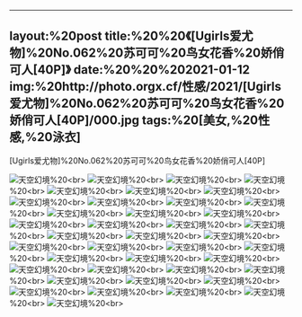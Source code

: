 ﻿---
layout:%20post
title:%20%20《[Ugirls爱尤物]%20No.062%20苏可可%20鸟女花香%20娇俏可人[40P]》
date:%20%20%202021-01-12
img:%20http://photo.orgx.cf/性感/2021/[Ugirls爱尤物]%20No.062%20苏可可%20鸟女花香%20娇俏可人[40P]/000.jpg
tags:%20[美女,%20性感,%20泳衣]
---

[Ugirls爱尤物]%20No.062%20苏可可%20鸟女花香%20娇俏可人[40P]



![天空幻境](http://photo.orgx.cf/性感/2021/[Ugirls爱尤物]%20No.062%20苏可可%20鸟女花香%20娇俏可人[40P]/001.jpg%20''天空幻境'')%20<br>
![天空幻境](http://photo.orgx.cf/性感/2021/[Ugirls爱尤物]%20No.062%20苏可可%20鸟女花香%20娇俏可人[40P]/002.jpg%20''天空幻境'')%20<br>
![天空幻境](http://photo.orgx.cf/性感/2021/[Ugirls爱尤物]%20No.062%20苏可可%20鸟女花香%20娇俏可人[40P]/003.jpg%20''天空幻境'')%20<br>
![天空幻境](http://photo.orgx.cf/性感/2021/[Ugirls爱尤物]%20No.062%20苏可可%20鸟女花香%20娇俏可人[40P]/004.jpg%20''天空幻境'')%20<br>
![天空幻境](http://photo.orgx.cf/性感/2021/[Ugirls爱尤物]%20No.062%20苏可可%20鸟女花香%20娇俏可人[40P]/005.jpg%20''天空幻境'')%20<br>
![天空幻境](http://photo.orgx.cf/性感/2021/[Ugirls爱尤物]%20No.062%20苏可可%20鸟女花香%20娇俏可人[40P]/006.jpg%20''天空幻境'')%20<br>
![天空幻境](http://photo.orgx.cf/性感/2021/[Ugirls爱尤物]%20No.062%20苏可可%20鸟女花香%20娇俏可人[40P]/007.jpg%20''天空幻境'')%20<br>
![天空幻境](http://photo.orgx.cf/性感/2021/[Ugirls爱尤物]%20No.062%20苏可可%20鸟女花香%20娇俏可人[40P]/008.jpg%20''天空幻境'')%20<br>
![天空幻境](http://photo.orgx.cf/性感/2021/[Ugirls爱尤物]%20No.062%20苏可可%20鸟女花香%20娇俏可人[40P]/009.jpg%20''天空幻境'')%20<br>
![天空幻境](http://photo.orgx.cf/性感/2021/[Ugirls爱尤物]%20No.062%20苏可可%20鸟女花香%20娇俏可人[40P]/010.jpg%20''天空幻境'')%20<br>
![天空幻境](http://photo.orgx.cf/性感/2021/[Ugirls爱尤物]%20No.062%20苏可可%20鸟女花香%20娇俏可人[40P]/011.jpg%20''天空幻境'')%20<br>
![天空幻境](http://photo.orgx.cf/性感/2021/[Ugirls爱尤物]%20No.062%20苏可可%20鸟女花香%20娇俏可人[40P]/012.jpg%20''天空幻境'')%20<br>
![天空幻境](http://photo.orgx.cf/性感/2021/[Ugirls爱尤物]%20No.062%20苏可可%20鸟女花香%20娇俏可人[40P]/013.jpg%20''天空幻境'')%20<br>
![天空幻境](http://photo.orgx.cf/性感/2021/[Ugirls爱尤物]%20No.062%20苏可可%20鸟女花香%20娇俏可人[40P]/014.jpg%20''天空幻境'')%20<br>
![天空幻境](http://photo.orgx.cf/性感/2021/[Ugirls爱尤物]%20No.062%20苏可可%20鸟女花香%20娇俏可人[40P]/015.jpg%20''天空幻境'')%20<br>
![天空幻境](http://photo.orgx.cf/性感/2021/[Ugirls爱尤物]%20No.062%20苏可可%20鸟女花香%20娇俏可人[40P]/016.jpg%20''天空幻境'')%20<br>
![天空幻境](http://photo.orgx.cf/性感/2021/[Ugirls爱尤物]%20No.062%20苏可可%20鸟女花香%20娇俏可人[40P]/017.jpg%20''天空幻境'')%20<br>
![天空幻境](http://photo.orgx.cf/性感/2021/[Ugirls爱尤物]%20No.062%20苏可可%20鸟女花香%20娇俏可人[40P]/018.jpg%20''天空幻境'')%20<br>
![天空幻境](http://photo.orgx.cf/性感/2021/[Ugirls爱尤物]%20No.062%20苏可可%20鸟女花香%20娇俏可人[40P]/019.jpg%20''天空幻境'')%20<br>
![天空幻境](http://photo.orgx.cf/性感/2021/[Ugirls爱尤物]%20No.062%20苏可可%20鸟女花香%20娇俏可人[40P]/020.jpg%20''天空幻境'')%20<br>
![天空幻境](http://photo.orgx.cf/性感/2021/[Ugirls爱尤物]%20No.062%20苏可可%20鸟女花香%20娇俏可人[40P]/021.jpg%20''天空幻境'')%20<br>
![天空幻境](http://photo.orgx.cf/性感/2021/[Ugirls爱尤物]%20No.062%20苏可可%20鸟女花香%20娇俏可人[40P]/022.jpg%20''天空幻境'')%20<br>
![天空幻境](http://photo.orgx.cf/性感/2021/[Ugirls爱尤物]%20No.062%20苏可可%20鸟女花香%20娇俏可人[40P]/023.jpg%20''天空幻境'')%20<br>
![天空幻境](http://photo.orgx.cf/性感/2021/[Ugirls爱尤物]%20No.062%20苏可可%20鸟女花香%20娇俏可人[40P]/024.jpg%20''天空幻境'')%20<br>
![天空幻境](http://photo.orgx.cf/性感/2021/[Ugirls爱尤物]%20No.062%20苏可可%20鸟女花香%20娇俏可人[40P]/025.jpg%20''天空幻境'')%20<br>
![天空幻境](http://photo.orgx.cf/性感/2021/[Ugirls爱尤物]%20No.062%20苏可可%20鸟女花香%20娇俏可人[40P]/026.jpg%20''天空幻境'')%20<br>
![天空幻境](http://photo.orgx.cf/性感/2021/[Ugirls爱尤物]%20No.062%20苏可可%20鸟女花香%20娇俏可人[40P]/027.jpg%20''天空幻境'')%20<br>
![天空幻境](http://photo.orgx.cf/性感/2021/[Ugirls爱尤物]%20No.062%20苏可可%20鸟女花香%20娇俏可人[40P]/028.jpg%20''天空幻境'')%20<br>
![天空幻境](http://photo.orgx.cf/性感/2021/[Ugirls爱尤物]%20No.062%20苏可可%20鸟女花香%20娇俏可人[40P]/029.jpg%20''天空幻境'')%20<br>
![天空幻境](http://photo.orgx.cf/性感/2021/[Ugirls爱尤物]%20No.062%20苏可可%20鸟女花香%20娇俏可人[40P]/030.jpg%20''天空幻境'')%20<br>
![天空幻境](http://photo.orgx.cf/性感/2021/[Ugirls爱尤物]%20No.062%20苏可可%20鸟女花香%20娇俏可人[40P]/031.jpg%20''天空幻境'')%20<br>
![天空幻境](http://photo.orgx.cf/性感/2021/[Ugirls爱尤物]%20No.062%20苏可可%20鸟女花香%20娇俏可人[40P]/032.jpg%20''天空幻境'')%20<br>
![天空幻境](http://photo.orgx.cf/性感/2021/[Ugirls爱尤物]%20No.062%20苏可可%20鸟女花香%20娇俏可人[40P]/033.jpg%20''天空幻境'')%20<br>
![天空幻境](http://photo.orgx.cf/性感/2021/[Ugirls爱尤物]%20No.062%20苏可可%20鸟女花香%20娇俏可人[40P]/034.jpg%20''天空幻境'')%20<br>
![天空幻境](http://photo.orgx.cf/性感/2021/[Ugirls爱尤物]%20No.062%20苏可可%20鸟女花香%20娇俏可人[40P]/035.jpg%20''天空幻境'')%20<br>
![天空幻境](http://photo.orgx.cf/性感/2021/[Ugirls爱尤物]%20No.062%20苏可可%20鸟女花香%20娇俏可人[40P]/036.jpg%20''天空幻境'')%20<br>
![天空幻境](http://photo.orgx.cf/性感/2021/[Ugirls爱尤物]%20No.062%20苏可可%20鸟女花香%20娇俏可人[40P]/037.jpg%20''天空幻境'')%20<br>
![天空幻境](http://photo.orgx.cf/性感/2021/[Ugirls爱尤物]%20No.062%20苏可可%20鸟女花香%20娇俏可人[40P]/038.jpg%20''天空幻境'')%20<br>
![天空幻境](http://photo.orgx.cf/性感/2021/[Ugirls爱尤物]%20No.062%20苏可可%20鸟女花香%20娇俏可人[40P]/039.jpg%20''天空幻境'')%20<br>
![天空幻境](http://photo.orgx.cf/性感/2021/[Ugirls爱尤物]%20No.062%20苏可可%20鸟女花香%20娇俏可人[40P]/040.jpg%20''天空幻境'')%20<br>